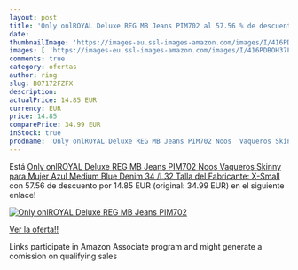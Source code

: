 ```yaml
---
layout: post
title: 'Only onlROYAL Deluxe REG MB Jeans PIM702 al 57.56 % de descuento'
date: 
thumbnailImage: 'https://images-eu.ssl-images-amazon.com/images/I/416PDBOH37L._SL200_.jpg'
images: [ 'https://images-eu.ssl-images-amazon.com/images/I/416PDBOH37L._SL200_.jpg' ]
comments: true
category: ofertas
author: ring
slug: B07172FZFX
description:
actualPrice: 14.85 EUR
currency: EUR
price: 14.85
comparePrice: 34.99 EUR
inStock: true
prodname: 'Only onlROYAL Deluxe REG MB Jeans PIM702 Noos  Vaqueros Skinny para Mujer  Azul  Medium Blue Denim   34 /L32  Talla del Fabricante: X-Small '
---
```


Está [Only onlROYAL Deluxe REG MB Jeans PIM702 Noos  Vaqueros Skinny para Mujer  Azul  Medium Blue Denim   34 /L32  Talla del Fabricante: X-Small ](https://www.amazon.es/dp/B07172FZFX/?tag=tolees-21) con 57.56 de descuento por 14.85 EUR (original: 34.99 EUR) en el siguiente enlace!

[![Only onlROYAL Deluxe REG MB Jeans PIM702](https://images-eu.ssl-images-amazon.com/images/I/416PDBOH37L._SL200_.jpg)](https://www.amazon.es/dp/B07172FZFX/?tag=tolees-21)

[Ver la oferta!!](https://www.amazon.es/dp/B07172FZFX/?tag=tolees-21)

Links participate in Amazon Associate program and might generate a comission on qualifying sales


